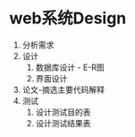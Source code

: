 # web系统Design

1. 分析需求
2. 设计
	1. 数据库设计 - E-R图
	2. 界面设计
3. 论文-摘选主要代码解释
4. 测试
	1. 设计测试目的表
	2. 设计测试结果表
